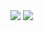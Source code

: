 <img src="https://github-profile-trophy.vercel.app/?username=kentakoura&theme=dark_lover&no-frame=true&rank=SECRET,SSS,SS,S,AAA,AA,A" />

<img src="https://github-profile-summary-cards.vercel.app/api/cards/profile-details?username=kentakoura" />
